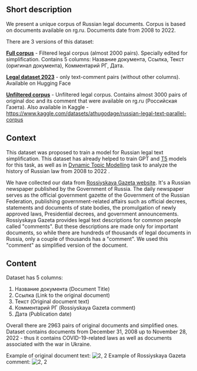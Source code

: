 ## **Short description**
We present a unique corpus of Russian legal documents. Corpus is based on documents available on rg.ru. Documents date from 2008 to 2022.

There are 3 versions of this dataset:

**[Full corpus](https://github.com/Athugodage/RuLawSimplification/blob/main/corpus/the_corpus.zip)** - Filtered legal corpus (almost 2000 pairs). Specially edited for simplification. Contains 5 columns: Название документа,  Ссылка, Текст (оригинал документа), Комментарий РГ, Дата.

**[Legal dataset 2023](https://huggingface.co/datasets/marcus2000/legal_dataset2023)** - only text-comment pairs (without other columns). Available on Hugging Face


**[Unfiltered corpus](https://www.kaggle.com/datasets/athugodage/russian-legal-text-parallel-corpus)** - Unfiltered legal corpus. Contains almost 3000 pairs of original doc and its comment that were available on rg.ru (Российская Газета). Also available in Kaggle - https://www.kaggle.com/datasets/athugodage/russian-legal-text-parallel-corpus


## **Context**
This dataset was proposed to train a model for Russian legal text simplification. This dataset has already helped to train GPT and [T5](https://github.com/Athugodage/RuLawSimplification/blob/main/trained_models/ru_t5_test(rouge_metrics).ipynb) models for this task, as well as in [Dynamic Topic Modelling](https://github.com/Athugodage/legal_dtm/blob/main/BERTopic_DTM_legal_docs.ipynb) task to analyze the history of Russian law from 2008 to 2022 .

We have collected our data from [Rossiyskaya Gazeta website](https://rg.ru/doc).  It's a Russian newspaper published by the Government of Russia. The daily newspaper serves as the official government gazette of the Government of the Russian Federation, publishing government-related affairs such as official decrees, statements and documents of state bodies, the promulgation of newly approved laws, Presidential decrees, and government announcements.
Rossiyskaya Gazeta provides legal text descriptions for common people called "comments". But these descriptions are made only for important documents, so while there are hundreds of thousands of legal documents in Russia, only a couple of thousands has a "comment". We used this "comment" as simplified version of the document.


## **Content**

Dataset has 5 columns: 
1. Название документа (Document Title)
2. Ссылка (Link to the original document)
3. Текст (Original document text)
4. Комментарий РГ (Rossiyskaya Gazeta comment)
5. Дата (Publication date) 

Overall there are 2963 pairs of original documents and simplified ones. Dataset contains documents from December 31, 2008 up to November 28, 2022 - thus it contains COVID-19-related laws as well as documents associated with the war in Ukraine. 

Example of original document text:
![2, 2](https://www.googleapis.com/download/storage/v1/b/kaggle-user-content/o/inbox%2F11047041%2Fb6eb66b83f6e880a6af3c0770b910028%2Foriginal.png?generation=1676085591921691&alt=media)
Example of Rossiyskaya Gazeta comment:
![2, 2](https://www.googleapis.com/download/storage/v1/b/kaggle-user-content/o/inbox%2F11047041%2Fac7b6df0b8f8903ed55a26b185c57d64%2Fsimplified.png?generation=1676085712692880&alt=media)
